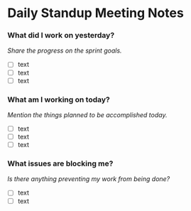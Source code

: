 # Daily Standup Meeting Notes

### What did I work on yesterday?
*Share the progress on the sprint goals.*
- [ ] text
- [ ] text
- [ ] text 

### What am I working on today?
*Mention the things planned to be accomplished today.*
- [ ] text
- [ ] text
- [ ] text 

### What issues are blocking me?
*Is there anything preventing my work from being done?*
- [ ] text
- [ ] text